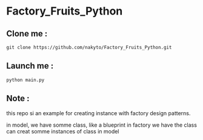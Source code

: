# Factory_Fruits_Python

## Clone me :
```shell
git clone https://github.com/nakyto/Factory_Fruits_Python.git
```

## Launch me : 

```shell
python main.py
```

## Note : 
this repo si an example for creating instance with factory design patterns.

in model, we have somme class, like a blueprint 
in factory we have the class can creat somme instances of class in model
